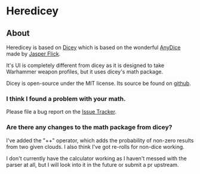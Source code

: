 
# Heredicey


## About

Heredicey is based on [Dicey](https://dicey.js.org) which is based on the wonderful [AnyDice](https://anydice.com/) made by [Jasper Flick](https://catlikecoding.com/jasper-flick/).

It's UI is completely different from dicey as it is designed to take Warhammer weapon profiles, but it uses dicey's math package.

Dicey is open-source under the MIT license.  Its source be found on [github](https://github.com/basicer/dicey).

### I think I found a problem with your math.

Please file a bug report on the [Issue Tracker](https://github.com/nstephenh/heredicey/issues/new).


### Are there any changes to the math package from dicey?
I've added the "++" operator, which adds the probability of non-zero results from two given clouds.
I also think I've got re-rolls for non-dice working.

I don't currently have the calculator working as I haven't messed with the parser at all, 
but I will look into it in the future or submit a pr upstream.

[license-image]: http://img.shields.io/badge/license-MIT-blue.svg?style=flat
[license-url]: LICENSE
